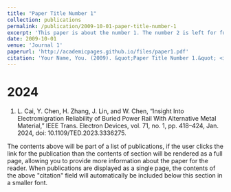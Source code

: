 ```yaml
---
title: "Paper Title Number 1"
collection: publications
permalink: /publication/2009-10-01-paper-title-number-1
excerpt: 'This paper is about the number 1. The number 2 is left for future work.'
date: 2009-10-01
venue: 'Journal 1'
paperurl: 'http://academicpages.github.io/files/paper1.pdf'
citation: 'Your Name, You. (2009). &quot;Paper Title Number 1.&quot; <i>Journal 1</i>. 1(1).'
---
```


2024
======
1. L. Cai, Y. Chen, H. Zhang, J. Lin, and W. Chen, “Insight Into Electromigration Reliability of Buried Power Rail With Alternative Metal Material,” IEEE Trans. Electron Devices, vol. 71, no. 1, pp. 418–424, Jan. 2024, doi: 10.1109/TED.2023.3336275.


The contents above will be part of a list of publications, if the user clicks the link for the publication than the contents of section will be rendered as a full page, allowing you to provide more information about the paper for the reader. When publications are displayed as a single page, the contents of the above "citation" field will automatically be included below this section in a smaller font.
